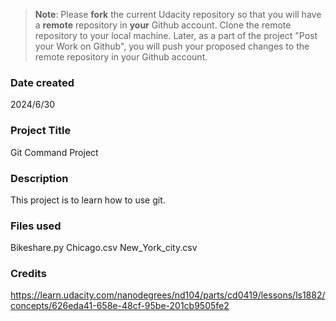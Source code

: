 >**Note**: Please **fork** the current Udacity repository so that you will have a **remote** repository in **your** Github account. Clone the remote repository to your local machine. Later, as a part of the project "Post your Work on Github", you will push your proposed changes to the remote repository in your Github account.

### Date created
2024/6/30

### Project Title
Git Command Project

### Description
This project is to learn how to use git.

### Files used
Bikeshare.py Chicago.csv New_York_city.csv

### Credits
https://learn.udacity.com/nanodegrees/nd104/parts/cd0419/lessons/ls1882/concepts/626eda41-658e-48cf-95be-201cb9505fe2